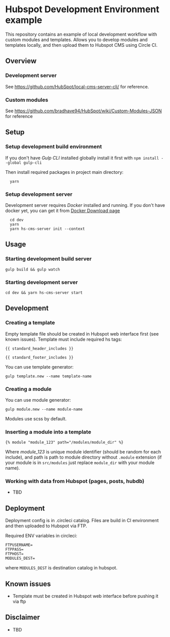 # Hubspot Development Environment example

This repository contains an example of local development workflow with custom modules and templates. Allows you to develop modules and templates locally, and then upload them to Hubspot CMS using Circle CI.

## Overview

### Development server

See https://github.com/HubSpot/local-cms-server-cli/ for reference.

### Custom modules

See https://github.com/bradhave94/HubSpot/wiki/Custom-Modules-JSON for reference

## Setup

### Setup development build environment

If you don't have *Gulp CLI* installed globally install it first with `npm install --global gulp-cli`

Then install required packages in project main directory:

```
  yarn
```

### Setup development server

Development server requires *Docker* installed and running. If you don't have docker yet, you can get it from [Docker Download page](https://www.docker.com/products/docker-desktop)

```
  cd dev
  yarn
  yarn hs-cms-server init --context
```

## Usage


### Starting development build server

```gulp build && gulp watch```

### Starting development server

`cd dev && yarn hs-cms-server start`


## Development

### Creating a template

Empty template file should be created in Hubspot web interface first (see known issues). Template must include required hs tags:

```{{ standard_header_includes }}```

```{{ standard_footer_includes }}```

You can use template generator:

```gulp template.new --name template-name```

### Creating a module

You can use module generator:

```gulp module.new --name module-name```

Modules use scss by default.

### Inserting a module into a template

```{% module "module_123" path="/modules/module_dir" %}```

Where *module_123* is unique module identifier (should be random for each include), and path is path to module directory without `.module` extension (if your module is in `src/modules` just replace `module_dir` with your module name).

### Working with data from Hubspot (pages, posts, hubdb)

- TBD

## Deployment

Deployment config is in .circleci catalog. Files are build in CI environment and then uploaded to Hubspot via FTP.

Required ENV variables in circleci:

```
FTPUSERNAME=
FTPPASS=
FTPHOST=
MODULES_DEST=
```

where `MODULES_DEST` is destination catalog in hubspot.

## Known issues

- Template must be created in Hubspot web interface before pushing it via ftp

## Disclaimer

- TBD